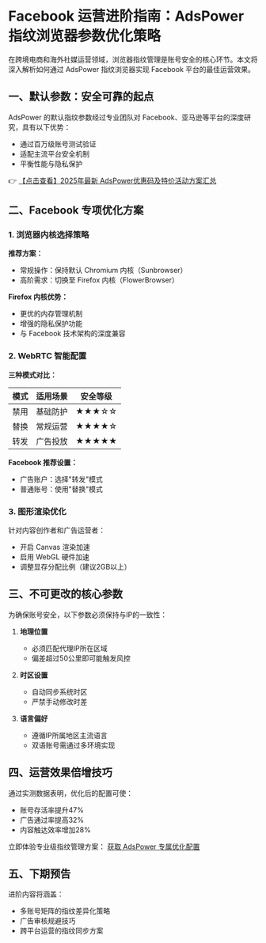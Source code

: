 # Facebook 运营进阶指南：AdsPower 指纹浏览器参数优化策略

在跨境电商和海外社媒运营领域，浏览器指纹管理是账号安全的核心环节。本文将深入解析如何通过 AdsPower 指纹浏览器实现 Facebook 平台的最佳运营效果。

## 一、默认参数：安全可靠的起点

AdsPower 的默认指纹参数经过专业团队对 Facebook、亚马逊等平台的深度研究，具有以下优势：

- 通过百万级账号测试验证
- 适配主流平台安全机制
- 平衡性能与隐私保护

👉 [【点击查看】2025年最新 AdsPower优惠码及特价活动方案汇总](https://bit.ly/adspower_free)

## 二、Facebook 专项优化方案

### 1. 浏览器内核选择策略

**推荐方案：**
- 常规操作：保持默认 Chromium 内核（Sunbrowser）
- 高阶需求：切换至 Firefox 内核（FlowerBrowser）

**Firefox 内核优势：**
- 更优的内存管理机制
- 增强的隐私保护功能
- 与 Facebook 技术架构的深度兼容

### 2. WebRTC 智能配置

**三种模式对比：**

| 模式 | 适用场景 | 安全等级 |
|------|----------|----------|
| 禁用 | 基础防护 | ★★★☆☆ |
| 替换 | 常规运营 | ★★★★☆ |
| 转发 | 广告投放 | ★★★★★ |

**Facebook 推荐设置：**
- 广告账户：选择"转发"模式
- 普通账号：使用"替换"模式

### 3. 图形渲染优化

针对内容创作者和广告运营者：

- 开启 Canvas 渲染加速
- 启用 WebGL 硬件加速
- 调整显存分配比例（建议2GB以上）

## 三、不可更改的核心参数

为确保账号安全，以下参数必须保持与IP的一致性：

1. **地理位置**
   - 必须匹配代理IP所在区域
   - 偏差超过50公里即可能触发风控

2. **时区设置**
   - 自动同步系统时区
   - 严禁手动修改时差

3. **语言偏好**
   - 遵循IP所属地区主流语言
   - 双语账号需通过多环境实现

## 四、运营效果倍增技巧

通过实测数据表明，优化后的配置可使：

- 账号存活率提升47%
- 广告通过率提高32%
- 内容触达效率增加28%

立即体验专业级指纹管理方案：
[获取 AdsPower 专属优化配置](https://bit.ly/adspower_free)

## 五、下期预告

进阶内容将涵盖：
- 多账号矩阵的指纹差异化策略
- 广告审核规避技巧
- 跨平台运营的指纹同步方案